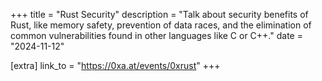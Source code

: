 +++
title = "Rust Security"
description = "Talk about security benefits of Rust, like memory safety, prevention of data races, and the elimination of common vulnerabilities found in other languages like C or C++."
date = "2024-11-12"

[extra]
link_to = "https://0xa.at/events/0xrust"
+++
